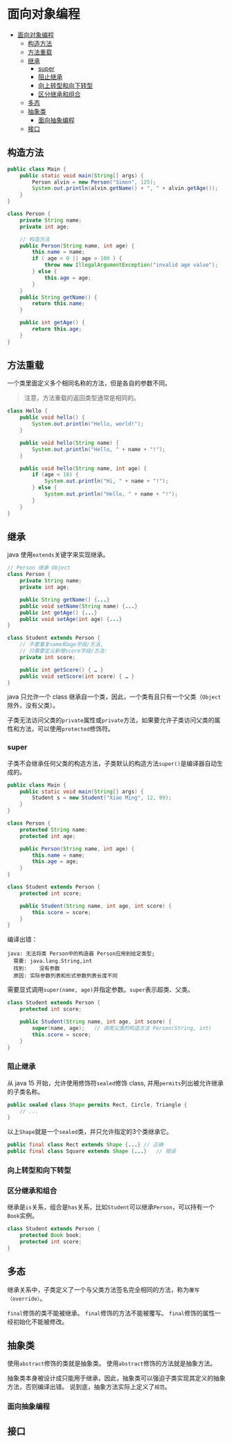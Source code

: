 # 面向对象编程
- [面向对象编程](#面向对象编程)
  - [构造方法](#构造方法)
  - [方法重载](#方法重载)
  - [继承](#继承)
    - [super](#super)
    - [阻止继承](#阻止继承)
    - [向上转型和向下转型](#向上转型和向下转型)
    - [区分继承和组合](#区分继承和组合)
  - [多态](#多态)
  - [抽象类](#抽象类)
    - [面向抽象编程](#面向抽象编程)
  - [接口](#接口)

## 构造方法
```java
public class Main {
    public static void main(String[] args) {
        Person alvin = new Person("Simon", 125);
        System.out.println(alvin.getName() + ", " + alvin.getAge());
    }
}

class Person {
    private String name;
    private int age;

    // 构造方法
    public Person(String name, int age) {
        this.name = name;
        if ( age < 0 || age > 100 ) {
            throw new IllegalArgumentException("invalid age value");
        } else {
            this.age = age;
        }
    }
    public String getName() {
        return this.name;
    }

    public int getAge() {
        return this.age;
    }
}
```

## 方法重载
一个类里面定义多个相同名称的方法，但是各自的参数不同。
> 注意，方法重载的返回类型通常是相同的。
```java
class Hello {
    public void hello() {
        System.out.println("Hello, world!");
    }

    public void hello(String name) {
        System.out.println("Hello, " + name + "!");
    }

    public void hello(String name, int age) {
        if (age < 18) {
            System.out.println("Hi, " + name + "!");
        } else {
            System.out.println("Hello, " + name + "!");
        }
    }
}
```

## 继承
java 使用`extends`关键字来实现继承。
```java
// Person 继承 Object
class Person {
    private String name;
    private int age;

    public String getName() {...}
    public void setName(String name) {...}
    public int getAge() {...}
    public void setAge(int age) {...}
}

class Student extends Person {
    // 不要重复name和age字段/方法,
    // 只需要定义新增score字段/方法:
    private int score;

    public int getScore() { … }
    public void setScore(int score) { … }
}
```
java 只允许一个 class 继承自一个类，因此，一个类有且只有一个父类（`Object` 除外，没有父类）。

子类无法访问父类的`private`属性或`private`方法，如果要允许子类访问父类的属性和方法，可以使用`protected`修饰符。

### super
子类不会继承任何父类的构造方法，子类默认的构造方法`super()`是编译器自动生成的。
```java
public class Main {
    public static void main(String[] args) {
        Student s = new Student("Xiao Ming", 12, 89);
    }
}

class Person {
    protected String name;
    protected int age;

    public Person(String name, int age) {
        this.name = name;
        this.age = age;
    }
}

class Student extends Person {
    protected int score;

    public Student(String name, int age, int score) {
        this.score = score;
    }
}
```
编译出错：
```text
java: 无法将类 Person中的构造器 Person应用到给定类型;
  需要: java.lang.String,int
  找到:    没有参数
  原因: 实际参数列表和形式参数列表长度不同
```
需要显式调用`super(name, age)`并指定参数。`super`表示超类、父类。
```java
class Student extends Person {
    protected int score;

    public Student(String name, int age, int score) {
        super(name, age);   // 调用父类的构造方法 Person(String, int)
        this.score = score;
    }
}
```

### 阻止继承
从 java 15 开始，允许使用修饰符`sealed`修饰 class, 并用`permits`列出被允许继承的子类名称。
```java
public sealed class Shape permits Rect, Circle, Triangle {
    // ...
}
```
以上`Shape`就是一个`sealed`类，并只允许指定的3个类继承它。
```java
public final class Rect extends Shape {...} // 正确
public final class Square extends Shape {...}   // 错误
```

### 向上转型和向下转型

### 区分继承和组合
继承是`is`关系，组合是`has`关系，比如`Student`可以继承`Person`，可以持有一个`Book`实例。
```java
class Student extends Person {
    protected Book book;
    protected int score;
}
```

## 多态
继承关系中，子类定义了一个与父类方法签名完全相同的方法，称为`覆写（override）`。

`final`修饰的类不能被继承。
`final`修饰的方法不能被覆写。
`final`修饰的属性一经初始化不能被修改。

## 抽象类
使用`abstract`修饰的类就是抽象类。
使用`abstract`修饰的方法就是抽象方法。

抽象类本身被设计成只能用于继承，因此，抽象类可以强迫子类实现其定义的抽象方法，否则编译出错。
说到底，抽象方法实际上定义了`规范`。
### 面向抽象编程

## 接口
